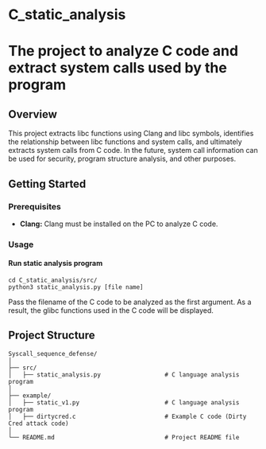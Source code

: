 # C_static_analysis

# The project to analyze C code and extract system calls used by the program
## Overview
This project extracts libc functions using Clang and libc symbols, identifies the relationship between libc functions and system calls, and ultimately extracts system calls from C code. In the future, system call information can be used for security, program structure analysis, and other purposes.

## Getting Started

### Prerequisites

- **Clang:** Clang must be installed on the PC to analyze C code.

### Usage

#### Run static analysis program

```
cd C_static_analysis/src/
python3 static_analysis.py [file name]
```

Pass the filename of the C code to be analyzed as the first argument. As a result, the glibc functions used in the C code will be displayed.


## Project Structure
```
Syscall_sequence_defense/
│
├── src/
│   ├── static_analysis.py                  # C language analysis program
│
├── example/
│   ├── static_v1.py                        # C language analysis program
│   ├── dirtycred.c                         # Example C code (Dirty Cred attack code)
│
└── README.md                               # Project README file
```
